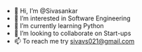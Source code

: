 - 👋 Hi, I’m @Sivasankar
- 👀 I’m interested in Software Engineering
- 🌱 I’m currently learning Python
- 💞️ I’m looking to collaborate on Start-ups
- 📫 To reach me try sivavs021@gmail.com

<!---
Siva/Siva is a ✨ special ✨ repository because its `README.md` (this file) appears on your GitHub profile.
You can click the Preview link to take a look at your changes.
--->
